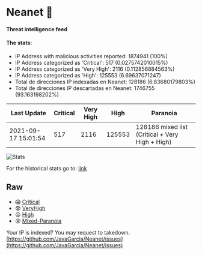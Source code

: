 # Neanet :hocho:
#### Threat intelligence feed
#### The stats:

- IP Address with malicious activities reported: 1874941 (100%)
- IP Address categorized as 'Critical':  517 (0.0275742010015%)
- IP Address categorized as 'Very High':  2116 (0.112856884563%)
- IP Address categorized as 'High':  125553 (6.69637071247)
- Total de direcciones IP indexadas en Neanet:  128186 (6.83680179803%)
- Total de direcciones IP descartadas en Neanet:  1746755 (93.163198202%)

| Last Update | Critical | Very High | High | Paranoia |
| --- | --- | --- | --- | --- |
| 2021-09-17 15:01:54 | 517 | 2116 | 125553 | 128186 mixed list (Critical + Very High + High)|

![Stats](https://docs.google.com/spreadsheets/d/e/2PACX-1vSnaNMIXVabIpDJjufMlzH7poXnshF3mgd8Is1g9ytUEzVsP5my4Trn8f-xkoLLQ38xpL3HtmUexLo6/pubchart?oid=501124687&format=image)

For the historical stats go to: [link](/stats.csv)
## Raw
- :scream: [Critical](https://raw.githubusercontent.com/JavaGarcia/Neanet/master/blacklists/neanet_critical.txt)
- :fearful: [VeryHigh](https://raw.githubusercontent.com/JavaGarcia/Neanet/master/blacklists/neanet_veryHigh.txtt)
- :frowning: [High](https://raw.githubusercontent.com/JavaGarcia/Neanet/master/blacklists/neanet_high.txt)
- :dizzy_face: [Mixed-Paranoia](https://raw.githubusercontent.com/JavaGarcia/Neanet/master/blacklists/neanet_all.txt)


Your IP is indexed? You may request to takedown. [https://github.com/JavaGarcia/Neanet/issues](https://github.com/JavaGarcia/Neanet/issues)





























































































































































































































































































































































































































































































































































































































































































































































































































































































































































































































































































































































































































































































































































































































































































































































































































































































































































































































































































































































































































































































































































































































































































































































































































































































































































































































































































































































































































































































































































































































































































































































































































































































































































































































































































































































































































































































































































































































































































































































































































































































































































































































































































































































































































































































































































































































































































































































































































































































































































































































































































































































































































































































































































































































































































































































































































































































































































































































































































































































































































































































































































































































































































































































































































































































































































































































































































































































































































































































































































































































































































































































































































































































































































































































































































































































































































































































































































































































































































































































































































































































































































































































































































































































































































































































































































































































































































































































































































































































































































































































